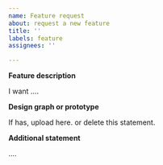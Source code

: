 ```yaml
---
name: Feature request
about: request a new feature
title: ''
labels: feature
assignees: ''

---
```


**Feature description**

I want ....

**Design graph or prototype**

If has, upload here. or delete this statement.

**Additional statement**

....